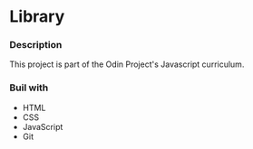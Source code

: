 # Library
### Description
This project is part of the Odin Project's Javascript curriculum.
### Buil with
- HTML
- CSS
- JavaScript
- Git
